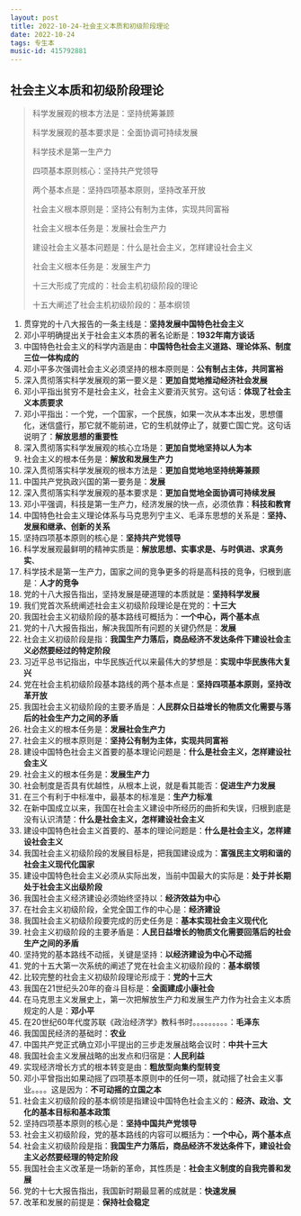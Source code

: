 ```yaml
---
layout: post
title: 2022-10-24-社会主义本质和初级阶段理论
date: 2022-10-24
tags: 专生本
music-id: 415792881
---
```


## 社会主义本质和初级阶段理论

> 科学发展观的根本方法是：坚持统筹兼顾
>
> 科学发展观的基本要求是：全面协调可持续发展
>
> 科学技术是第一生产力
>
> 四项基本原则核心：坚持共产党领导
>
> 两个基本点是：坚持四项基本原则，坚持改革开放
>
> 社会主义根本原则是：坚持公有制为主体，实现共同富裕
>
> 社会主义根本任务是：发展社会生产力
>
> 建设社会主义基本问题是：什么是社会主义，怎样建设社会主义
>
> 社会主义根本任务是：发展生产力
>
> 十三大形成了完成的：社会主机初级阶段的理论
>
> 十五大阐述了社会主机初级阶段的：基本纲领

1. 贯穿党的十八大报告的一条主线是：**坚持发展中国特色社会主义**
2. 邓小平明确提出关于社会主义本质的著名论断是：**1932年南方谈话**
3. 中国特色社会主义的科学内涵是由：**中国特色社会主义道路、理论体系、制度三位一体构成的**
4. 邓小平多次强调社会主义必须坚持的根本原则是：**公有制占主体，共同富裕**
5. 深入贯彻落实科学发展观的第一要义是：**更加自觉地推动经济社会发展**
6. 邓小平指出贫穷不是社会主义，社会主义要消灭贫穷。这句话：**体现了社会主义本质要求**
7. 邓小平指出：一个党，一个国家，一个民族，如果一次从本本出发，思想僵化，迷信盛行，那它就不能前进，它的生机就停止了，就要亡国亡党。这句话说明了：**解放思想的重要性**
8. 深入贯彻落实科学发展观的核心立场是：**更加自觉地坚持以人为本**
9. 社会主义的根本任务是：**解放和发展生产力**
10. 深入贯彻落实科学发展观的根本方法是：**更加自觉地地坚持统筹兼顾**
11. 中国共产党执政兴国的第一要务是：**发展**
12. 深入贯彻落实科学发展观的基本要求是：**更加自觉地全面协调可持续发展**
13. 邓小平强调，科技是第一生产力，经济发展的快一点，必须依靠：**科技和教育**
14. 中国特色社会主义理论体系与马克思列宁主义、毛泽东思想的关系是：**坚持、发展和继承、创新的关系**
15. 坚持四项基本原则的核心是：**坚持共产党领导**
16. 科学发展观最鲜明的精神实质是：**解放思想、实事求是、与时俱进、求真务实**、
17. 科学技术是第一生产力，国家之间的竞争更多的将是高科技的竞争，归根到底是：**人才的竞争**
18. 党的十八大报告指出，坚持发展是硬道理的本质就是：**坚持科学发展**
19. 我们党首次系统阐述社会主义初级阶段理论是在党的：**十三大**
20. 我国社会主义初级阶段的基本路线可概括为：**一个中心，两个基本点**
21. 党的十八大报告指出，解决我国所有问题的关键仍然是：**发展**
22. 社会主义初级阶段是指：**我国生产力落后，商品经济不发达条件下建设社会主义必然要经过的特定阶段**
23. 习近平总书记指出，中华民族近代以来最伟大的梦想是：**实现中华民族伟大复兴**
24. 党在社会主机初级阶段基本路线的两个基本点是：**坚持四项基本原则，坚持改革开放**
25. 我国社会主义初级阶段的主要矛盾是：**人民群众日益增长的物质文化需要与落后的社会生产力之间的矛盾**
26. 社会主义的根本任务是：**发展社会生产力**
27. 社会主义的根本原则是：**坚持公有制为主体，实现共同富裕**
28. 建设中国特色社会主义首要的基本理论问题是：**什么是社会主义，怎样建设社会主义**
29. 社会主义的根本任务是：**发展生产力**
30. 社会制度是否具有优越性，从根本上说，就是看其能否：**促进生产力发展**
31. 在三个有利于中标准中，最基本的标准是：**生产力标准**
32. 在新中国成立以来，我国在社会主义建设中所经历的曲折和失误，归根到底是没有认识清楚：**什么是社会主义，怎样建设社会主义**
33. 建设中国特色社会主义首要的、基本的理论问题是：**什么是社会主义，怎样建设社会主义**
34. 我国社会主义初级阶段的发展目标是，把我国建设成为：**富强民主文明和谐的社会主义现代化国家**
35. 建设中国特色社会主义必须从实际出发，当前中国最大的实际是：**处于并长期处于社会主义出级阶段**
36. 我国社会主义经济建设必须始终坚持以：**经济效益为中心**
37. 在社会主义初级阶段，全党全国工作的中心是：**经济建设**
38. 我国社会主义初级阶段要完成的历史任务是：**基本实现社会主义现代化**
39. 社会主义初级阶段的主要矛盾是：**人民日益增长的物质文化需要回落后的社会生产之间的矛盾**
40. 坚持党的基本路线不动摇，关键是坚持：**以经济建设为中心不动摇**
41. 党的十五大第一次系统的阐述了党在社会主义初级阶段的：**基本纲领**
42. 比较完整的社会主义初级阶段理论形成于：**党的十三大**
43. 我国在21世纪头20年的奋斗目标是：**全面建成小康社会**
44. 在马克思主义发展史上，第一次把解放生产力和发展生产力作为社会主义本质规定的人是：**邓小平**
45. 在20世纪60年代度苏联《政治经济学》教科书时。。。。。。。。。：**毛泽东**
46. 我国国民经济的基础时：**农业**
47. 中国共产党正式确立邓小平提出的三步走发展战略会议时：**中共十三大**
48. 我国社会主义发展战略的出发点和归宿是：**人民利益**
49. 实现经济增长方式的根本转变是由：**粗放型向集约型转变**
50. 邓小平曾指出如果动摇了四项基本原则中的任何一项，就动摇了社会主义事业。。。。这是因为：**不可动摇的立国之本**
51. 社会主义初级阶段的基本纲领是指建设中国特色社会主义的：**经济、政治、文化的基本目标和基本政策**
52. 坚持四项基本原则的核心是：**坚持中国共产党领导**
53. 社会主义初级阶段，党的基本路线的内容可以概括为：**一个中心，两个基本点**
54. 社会主义初级阶段是指：**我国生产力落后，商品经济不发达条件下，建设社会主义必然要经理的特定阶段**
55. 我国社会主义改革是一场新的革命，其性质是：**社会主义制度的自我完善和发展**
56. 党的十七大报告指出，我国新时期最显著的成就是：**快速发展**
57. 改革和发展的前提是：**保持社会稳定**
